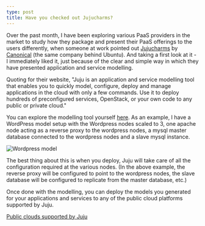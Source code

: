```yaml
---
type: post
title: Have you checked out Jujucharms?
---
```


Over the past month, I have been exploring various PaaS providers in the market to study how they package and present their PaaS offerings to the users differently, when someone at work pointed out [Jujucharms](https://jujucharms.com/) by [Canonical](http://www.canonical.com/) (the same company behind Ubuntu). And taking a first look at it - I immediately liked it, just because of the clear and simple way in which they have presented application and service modelling.

Quoting for their website, "Juju is an application and service modelling tool that enables you to quickly model, configure, deploy and manage applications in the cloud with only a few commands. Use it to deploy hundreds of preconfigured services, OpenStack, or your own code to any public or private cloud."

You can explore the modelling tool yourself [here](https://demo.jujucharms.com/). As an example, I have a WordPress model setup with the Wordpress nodes scaled to 3, one apache node acting as a reverse proxy to the wordpress nodes, a mysql master database connected to the wordpress nodes and a slave mysql instance.

![Wordpress model](http://img.ctrlv.in/img/16/11/05/581e1fda9783d.png)

The best thing about this is when you deploy, Juju will take care of all the configuration required at the various nodes. (In the above example, the reverse proxy will be configured to point to the wordpress nodes, the slave database will be configured to replicate from the master database, etc.)

Once done with the modelling, you can deploy the models you generated for your applications and services to any of the public cloud platforms supported by Juju. 

[Public clouds supported by Juju](http://img.ctrlv.in/img/16/11/05/581e2172904c6.png)
